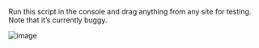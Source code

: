 Run this script in the console and drag anything from any site for testing. Note that it’s currently buggy.

![image](https://github.com/user-attachments/assets/8615ec0d-5db4-459a-a702-b36ce120b0d6)
